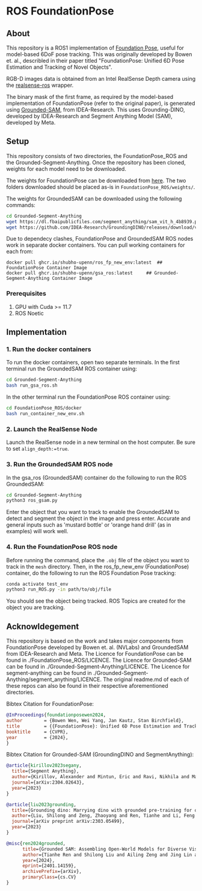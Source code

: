 # ROS FoundationPose

## About

This repository is a ROS1 implementation of [Foundation Pose](https://github.com/NVlabs/FoundationPose), useful for model-based 6DoF pose tracking. This was originally developed by Bowen et. al., describled in their paper titled "FoundationPose: Unified 6D Pose Estimation and Tracking of Novel Objects".

RGB-D images data is obtained from an Intel RealSense Depth camera using the [realsense-ros](https://github.com/IntelRealSense/realsense-ros/tree/ros1-legacy) wrapper.

The binary mask of the first frame, as required by the model-based implementation of FoundationPose (refer to the original paper), is generated using [Grounded-SAM](https://github.com/IDEA-Research/Grounded-Segment-Anything), from IDEA-Research. This uses Grounding-DINO, developed by IDEA-Research and Segment Anything Model (SAM), developed by Meta. 

## Setup

This repository consists of two directories, the FoundationPose_ROS and the Grounded-Segment-Anything. Once the repository has been cloned, weights for each model need to be downloaded.

The weights for FoundationPose can be downloaded from [here](https://drive.google.com/drive/folders/1DFezOAD0oD1BblsXVxqDsl8fj0qzB82i?usp=sharing). The two folders downloaded should be placed as-is in `FoundationPose_ROS/weights/`. 

The weights for GroundedSAM can be downloaded using the following commands:
```bash
cd Grounded-Segment-Anything
wget https://dl.fbaipublicfiles.com/segment_anything/sam_vit_h_4b8939.pth
wget https://github.com/IDEA-Research/GroundingDINO/releases/download/v0.1.0-alpha/groundingdino_swint_ogc.pth
```

Due to dependecy clashes, FoundationPose and GroundedSAM ROS nodes work in separate docker containers. You can pull working containers for each from:
```
docker pull ghcr.io/shubho-upenn/ros_fp_new_env:latest	## FoundationPose Container Image
docker pull ghcr.io/shubho-upenn/gsa_ros:latest		## Grounded-Segment-Anything Container Image
```
### Prerequisites
1. GPU with Cuda >= 11.7
2. ROS Noetic

## Implementation

### 1. Run the docker containers 

To run the docker containers, open two separate terminals. In the first terminal run the GroundedSAM ROS container using:
```bash
cd Grounded-Segment-Anything
bash run_gsa_ros.sh
```

In the other terminal run the FoundationPose ROS container using:
```bash
cd FoundationPose_ROS/docker
bash run_container_new_env.sh
```

### 2. Launch the RealSense Node
Launch the RealSense node in a new terminal on the host computer. Be sure to set `align_depth:=true`. 

### 3. Run the GroundedSAM ROS node
In the gsa_ros (GroundedSAM) container do the following to run the ROS GroundedSAM:
```bash
cd Grounded-Segment-Anything
python3 ros_gsam.py
```
Enter the object that you want to track to enable the GroundedSAM to detect and segment the object in the image and press enter. Accurate and general inputs such as 'mustard bottle' or 'orange hand drill' (as in examples) will work well.

### 4. Run the FoundationPose ROS node
Before running the command, place the `.obj` file of the object you want to track in the `mesh` directory.
Then, in the ros_fp_new_env (FoundationPose) container, do the following to run the ROS Foundation Pose tracking:
```bash
conda activate test_env
python3 run_ROS.py -in path/to/obj/file
```
You should see the object being tracked.
ROS Topics are created for the object you are tracking.

## Acknowldegement
This repository is based on the work and takes major components from FoundationPose developed by Bowen et. al. (NVLabs) and GroundedSAM from IDEA-Research and Meta.
The Licence for FoundationPose can be found in ./FoundationPose_ROS/LICENCE.
The Licence for Grounded-SAM can be found in ./Grounded-Segment-Anything/LICENCE.
The Licence for segment-anything can be found in ./Grounded-Segment-Anything/segment_anything/LICENCE.
The original readme.md of each of these repos can also be found in their respective aforementioned directories.

Bibtex Citation for FoundationPose:
```bibtex
@InProceedings{foundationposewen2024,
author        = {Bowen Wen, Wei Yang, Jan Kautz, Stan Birchfield},
title         = {{FoundationPose}: Unified 6D Pose Estimation and Tracking of Novel Objects},
booktitle     = {CVPR},
year          = {2024},
}
```

Bibtex Citation for Grounded-SAM (GroundingDINO and SegmentAnything):
```BibTex
@article{kirillov2023segany,
  title={Segment Anything}, 
  author={Kirillov, Alexander and Mintun, Eric and Ravi, Nikhila and Mao, Hanzi and Rolland, Chloe and Gustafson, Laura and Xiao, Tete and Whitehead, Spencer and Berg, Alexander C. and Lo, Wan-Yen and Doll{\'a}r, Piotr and Girshick, Ross},
  journal={arXiv:2304.02643},
  year={2023}
}

@article{liu2023grounding,
  title={Grounding dino: Marrying dino with grounded pre-training for open-set object detection},
  author={Liu, Shilong and Zeng, Zhaoyang and Ren, Tianhe and Li, Feng and Zhang, Hao and Yang, Jie and Li, Chunyuan and Yang, Jianwei and Su, Hang and Zhu, Jun and others},
  journal={arXiv preprint arXiv:2303.05499},
  year={2023}
}

@misc{ren2024grounded,
      title={Grounded SAM: Assembling Open-World Models for Diverse Visual Tasks}, 
      author={Tianhe Ren and Shilong Liu and Ailing Zeng and Jing Lin and Kunchang Li and He Cao and Jiayu Chen and Xinyu Huang and Yukang Chen and Feng Yan and Zhaoyang Zeng and Hao Zhang and Feng Li and Jie Yang and Hongyang Li and Qing Jiang and Lei Zhang},
      year={2024},
      eprint={2401.14159},
      archivePrefix={arXiv},
      primaryClass={cs.CV}
}
```

